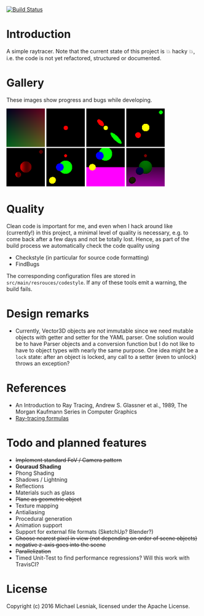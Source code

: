 [![Build Status](https://travis-ci.org/mlesniak/raytracer.svg?branch=master)](https://travis-ci.org/mlesniak/raytracer)

# Introduction

A simple raytracer. Note that the current state of this project is :boom: hacky :boom:, i.e. the code is not yet refactored, structured or 
documented.

# Gallery

These images show progress and bugs while developing.

![Commit 1fd3495](gallery/image-1fd3495.png?raw=true)
![Commit 460f043](gallery/image-460f043.png?raw=true)
![Commit bc76514](gallery/image-bc76514.png?raw=true)
![Commit 70c56f1](gallery/image-70c56f1.png?raw=true)
![Commit 3b7f1a3](gallery/image-3b7f1a3.png?raw=true)
![Commit b08068b](gallery/image-b08068b.png?raw=true)
![Commit d5ba2cc](gallery/image-d5ba2cc.png?raw=true)
![Commit 72f62ba](gallery/image-72f62ba.png?raw=true)

# Quality

Clean code is important for me, and even when I hack around like (currently!) in this project,
a minimal level of quality is necessary, e.g. to come back after a few days and not be totally lost. 
Hence, as part of the build process we automatically check the code quality using

- Checkstyle (in particular for source code formatting)
- FindBugs

The corresponding configuration files are stored in ```src/main/resrouces/codestyle```. If any of these tools emit a 
warning, the build fails.

# Design remarks

- Currently, Vector3D objects are *not* immutable since we need mutable objects with getter and setter
for the YAML parser. One solution would be to have Parser objects and a conversion function but I do not like to
have to object types with nearly the same purpose. One idea might be a ```lock``` state: after an object is locked, 
any call to a setter (even to unlock) throws an exception?

# References

- An Introduction to Ray Tracing, Andrew S. Glassner et al., 1989, The Morgan Kaufmann Series in Computer Graphics
- [Ray-tracing formulas](http://www.ccs.neu.edu/home/fell/CSU540/programs/RayTracingFormulas.htm)


# Todo and planned features

- ~~Implement standard FoV / Camera pattern~~
- **Gouraud Shading**
- Phong Shading
- Shadows / Lightning
- Reflections
- Materials such as glass
- ~~Plane as geometric object~~
- Texture mapping
- Antialiasing
- Procedural generation
- Animation support
- Support for external file formats (SketchUp? Blender?)
- ~~Choose nearest pixel in view (not depending on order of scene objects)~~
- ~~negative z-axis goes into the scene~~
- ~~Parallelization~~
- Timed Unit-Test to find performance regressions? Will this work with TravisCI?

# License

Copyright (c) 2016 Michael Lesniak, licensed under the Apache License.
